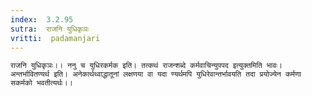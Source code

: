 ```yaml
---
index:  3.2.95
sutra:  राजनि युधिकृञः
vritti:  padamanjari
---
```


	राजनि युधिकृञः।। ननु च युधिरकर्मक इति। तत्कथं राजन्शब्दे कर्मवाचिन्युपपद इत्युक्तमिति भावः। अन्तर्भावितण्यर्थ इति। अनेकार्थथ्वाद्धातूनां लक्षणया वा यदा ण्यर्थमपि युधिरेवान्तर्भावयति तदा प्रयोज्येन कर्मणा सकर्मको भवतीत्यर्थः।।
